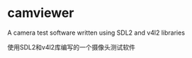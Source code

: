 # camviewer

A camera test software written using SDL2 and v4l2 libraries

使用SDL2和v4l2库编写的一个摄像头测试软件
